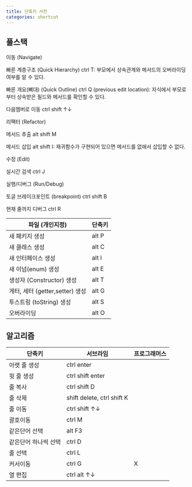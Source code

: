 ```yaml
---
title: 단축키 사전
categories: shortcut
---
```


## 풀스택

이동 (Navigate)

빠른 계층구조 (Quick Hierarchy) ctrl T: 부모에서 상속관계와 메서드의 오버라이딩 여부를 알 수 있다.

빠른 개요(뼈대) (Quick Outline) ctrl Q (previous edit location): 자식에서 부모로부터 상속받은 필드와 메서드를 확인할 수 있다.

다음멤버로 이동 ctrl shift ↑↓



리팩터 (Refactor)

메서드 추출 alt shift M

메서드 삽입 alt shift I: 재귀함수가 구현되어 있으면 메서드를 없애서 삽입할 수 없다.



수정 (Edit)

실시간 검색 ctrl J



실행/디버그 (Run/Debug)

토글 브레이크포인트 (breakpoint) ctrl shift B

현재 줄까지 디버그 ctrl R







| 파일 (개인지정)                 | 단축키 |
| ------------------------------- | ------ |
| 새 패키지 생성                  | alt P  |
| 새 클래스 생성                  | alt C  |
| 새 인터페이스 생성              | alt I  |
| 새 이넘(enum) 생성              | alt E  |
| 생성자 (Constructor) 생성       | alt T  |
| 게터, 세터 (getter,setter) 생성 | alt G  |
| 투스트링 (toString) 생성        | alt S  |
| 오버라이딩                      | alt O  |

## 알고리즘

| 단축키               | 서브라임                   | 프로그래머스 |
| -------------------- | -------------------------- | ------------ |
| 아랫 줄 생성         | ctrl enter                 |              |
| 윗 줄 생성           | ctrl shift enter           |              |
| 줄 복사              | ctrl shift D               |              |
| 줄 삭제              | shift delete, ctrl shift K |              |
| 줄 이동              | ctrl shift ↑↓              |              |
| 괄호이동             | ctrl M                     |              |
| 같은단어 선택        | alt F3                     |              |
| 같은단어 하나씩 선택 | ctrl D                     |              |
| 줄 선택              | ctrl L                     |              |
| 커서이동             | ctrl G                     | X            |
| 열 편집              | ctrl alt ↑↓                |              |
